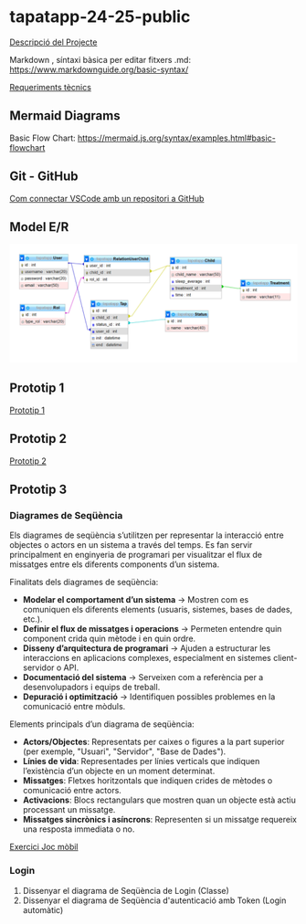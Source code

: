 # tapatapp-24-25-public

[Descripció del Projecte](descTapatApp.md) 

Markdown , síntaxi bàsica per editar fitxers .md:  https://www.markdownguide.org/basic-syntax/

[Requeriments tècnics](req-tecnic.md) 

## Mermaid Diagrams

Basic Flow Chart:  https://mermaid.js.org/syntax/examples.html#basic-flowchart

## Git - GitHub

[Com connectar VSCode amb un repositori a GitHub](github.md)


## Model E/R

 ![Model E/R](/BBDD/Model-E-R.png)

## Prototip 1

[Prototip 1](prototip1.md) 

## Prototip 2

[Prototip 2](prototip2.md) 


## Prototip 3

### Diagrames de Seqüència

Els diagrames de seqüència s’utilitzen per representar la interacció entre objectes o actors en un sistema a través del temps. Es fan servir principalment en enginyeria de programari per visualitzar el flux de missatges entre els diferents components d’un sistema.

Finalitats dels diagrames de seqüència:
- **Modelar el comportament d’un sistema** → Mostren com es comuniquen els diferents elements (usuaris, sistemes, bases de dades, etc.).
- **Definir el flux de missatges i operacions** → Permeten entendre quin component crida quin mètode i en quin ordre.
- **Disseny d’arquitectura de programari** → Ajuden a estructurar les interaccions en aplicacions complexes, especialment en sistemes client-servidor o API.
- **Documentació del sistema** → Serveixen com a referència per a desenvolupadors i equips de treball.
- **Depuració i optimització** → Identifiquen possibles problemes en la comunicació entre mòduls.

Elements principals d’un diagrama de seqüència:
- **Actors/Objectes**: Representats per caixes o figures a la part superior (per exemple, "Usuari", "Servidor", "Base de Dades").
- **Línies de vida**: Representades per línies verticals que indiquen l’existència d’un objecte en un moment determinat.
- **Missatges**: Fletxes horitzontals que indiquen crides de mètodes o comunicació entre actors.
- **Activacions**: Blocs rectangulars que mostren quan un objecte està actiu processant un missatge.
- **Missatges sincrònics i asíncrons**: Representen si un missatge requereix una resposta immediata o no.

[Exercici Joc mòbil](/enunciatDiagramesSequencia.md)

### Login

1. Dissenyar el diagrama de Seqüència de Login (Classe)
2. Dissenyar el diagrama de Seqüència d'autenticació amb Token (Login automàtic)

<!-- ![ChatGPT FlowChart](/charts/diagramasequenciaLogin.png)

[Diagrama de seqüència Login (Mermaid)](/charts/diagramasequenciaLogin.mermaid) -->

